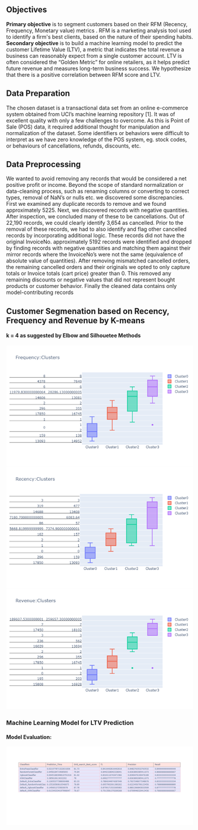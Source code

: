 ## Objectives
 **Primary objective** is to segment customers based on their RFM (Recency, Frequency, Monetary value) metrics . RFM is a marketing analysis tool used to identify a firm's best clients, based on the nature of their spending habits.
 **Secondary  objective** is to build a machine learning model to predict the customer Lifetime Value (LTV), a metric that indicates the total revenue a business can reasonably expect from a single customer account. LTV is often considered the “Golden Metric” for online retailers, as it helps predict future revenue and measures long-term business success. We hypothesize that there is a positive correlation between RFM score and LTV.

## Data Preparation
The chosen dataset is a transactional data set from an online e-commerce system obtained from UCI’s machine learning repository [1]. It was of excellent quality with only a few challenges to overcome. As this is Point of Sale (POS) data, it required additional thought for manipulation and normalization of the dataset. Some identifiers or behaviors were difficult to interpret as we have zero knowledge of the POS system, eg. stock codes, or behaviours of cancellations, refunds, discounts, etc.
## Data Preprocessing
We wanted to avoid removing any records that would be considered a net positive profit or income. Beyond the scope of standard normalization or data-cleaning process, such as renaming columns or converting to correct types, removal of NaN’s or nulls etc. we discovered some discrepancies. 
First we examined any duplicate records to remove and we found approximately 5225. Next, we discovered records with negative quantities. After inspection, we concluded many of these to be cancellations. Out of 22,190 records, we could clearly identify 3,654 as cancelled. 
Prior to the removal of these records, we had to also identify and flag other cancelled records by incorporating additional logic. These records did not have the original InvoiceNo. approximately 5192 records were identified and dropped by finding records with negative quantities and matching them against their mirror records where the InvoiceNo’s were not the same (equivalence of absolute value of quantities).
After removing mismatched cancelled orders, the remaining cancelled orders and their originals we opted to only capture totals or Invoice totals (cart price) greater than 0. This removed any remaining discounts or negative values that did not represent bought products or customer behavior. Finally the cleaned data contains only model-contributing records

## Customer Segmenation based on Recency, Frequency and Revenue by K-means

#### k = 4 as suggested by Elbow and Silhouetee Methods 

![FrequencyCluster](https://github.com/jagjeetrathore/E-Commerce-System/blob/master/images/Frequency_Cluster.png)
![RecencyCluster](https://github.com/jagjeetrathore/E-Commerce-System/blob/master/images/Recency_Cluster.png)
![RevenueCluster](https://github.com/jagjeetrathore/E-Commerce-System/blob/master/images/Revenue_Cluster.png)
### Machine Learning Model for LTV Prediction




#### Model Evaluation:
![Classifiers_Comparison](https://github.com/jagjeetrathore/E-Commerce-System/blob/master/images/model_comparison.png)



